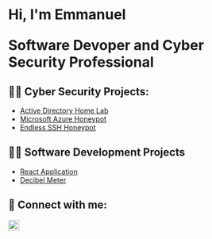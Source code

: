 <h1>Hi, I'm Emmanuel 
  
Software Devoper</a> and Cyber Security Professional</a>

<h2>👨‍💻 Cyber Security Projects:</h2>

  - [Active Directory Home Lab](https://github.com/eekeng/Active-Directory-Home-Lab)
  - [Microsoft Azure Honeypot](https://github.com/eekeng/Cloud-Based-Honeypot)
  - [Endless SSH Honeypot](https://github.com/eekeng/Endlessh-Honeypot)


<h2>👨‍💻 Software Development Projects</h2>

- [React Application](https://github.com/eekeng/spotify-album-searcher)
- [Decibel Meter](https://github.com/eekeng/Decibel-Meter-)

<h2> 🤳 Connect with me:</h2>


[<img align="left" width="22px" src="https://cdn.jsdelivr.net/npm/simple-icons@v3/icons/linkedin.svg" />][linkedin]



[linkedin]: https://www.linkedin.com/in/emmanuel-e-a26bb7245/

